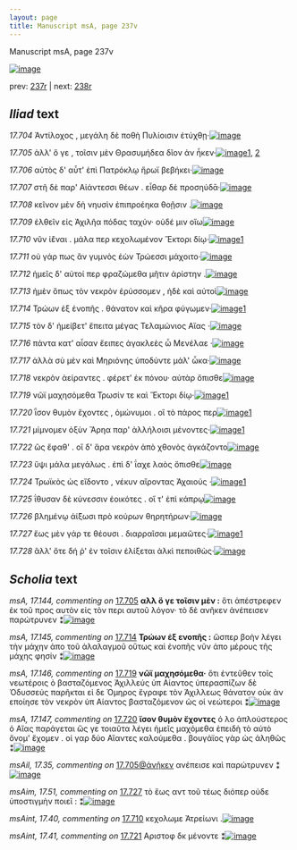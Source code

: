 ```yaml
---
layout: page
title: Manuscript msA, page 237v
---
```


Manuscript msA, page 237v

[![image](http://www.homermultitext.org/iipsrv?OBJ=IIP,1.0&FIF=/project/homer/pyramidal/deepzoom/hmt/vaimg/2017a/VA237VN_0739.tif&WID=100&CVT=JPEG)](http://www.homermultitext.org/ict2/?urn=urn:cite2:hmt:vaimg.2017a:VA237VN_0739)

prev:  [237r](../237r/) | next:  [238r](../238r/)

## *Iliad* text

*17.704* <a id="17.704"/> Ἀντίλοχος , μεγάλη δὲ ποθὴ Πυλίοισιν ἐτύχθῃ·[![image](http://www.homermultitext.org/iipsrv?OBJ=IIP,1.0&FIF=/project/homer/pyramidal/deepzoom/hmt/vaimg/2017a/VA237VN_0739.tif&RGN=0.492,0.2066,0.412,0.0285&WID=1000&CVT=JPEG)](http://www.homermultitext.org/ict2/?urn=urn:cite2:hmt:vaimg.2017a:VA237VN_0739@0.492,0.2066,0.412,0.0285)

*17.705* <a id="17.705"/> ἀλλ' ὅ γε , τοῖσιν μὲν Θρασυμήδεα δῖον ἀν ἧκεν·[![image](http://www.homermultitext.org/iipsrv?OBJ=IIP,1.0&FIF=/project/homer/pyramidal/deepzoom/hmt/vaimg/2017a/VA237VN_0739.tif&RGN=0.492,0.2292,0.42,0.0285&WID=1000&CVT=JPEG)](http://www.homermultitext.org/ict2/?urn=urn:cite2:hmt:vaimg.2017a:VA237VN_0739@0.492,0.2292,0.42,0.0285)[1](#msA_17.144), [2](#msAil_17.35)

*17.706* <a id="17.706"/> αὐτὸς δ' αὖτ' ἐπὶ Πατρόκλῳ ἥρωϊ βεβήκει·[![image](http://www.homermultitext.org/iipsrv?OBJ=IIP,1.0&FIF=/project/homer/pyramidal/deepzoom/hmt/vaimg/2017a/VA237VN_0739.tif&RGN=0.49,0.2479,0.371,0.0263&WID=1000&CVT=JPEG)](http://www.homermultitext.org/ict2/?urn=urn:cite2:hmt:vaimg.2017a:VA237VN_0739@0.49,0.2479,0.371,0.0263)

*17.707* <a id="17.707"/> στῆ δὲ παρ' Αἰάντεσσι θέων . εἶθαρ δὲ προσηύδᾱ·[![image](http://www.homermultitext.org/iipsrv?OBJ=IIP,1.0&FIF=/project/homer/pyramidal/deepzoom/hmt/vaimg/2017a/VA237VN_0739.tif&RGN=0.495,0.2682,0.415,0.0263&WID=1000&CVT=JPEG)](http://www.homermultitext.org/ict2/?urn=urn:cite2:hmt:vaimg.2017a:VA237VN_0739@0.495,0.2682,0.415,0.0263)

*17.708* <a id="17.708"/> κεῖνον μὲν δὴ νηυσὶν ἐπιπροέηκα θοῇσιν .[![image](http://www.homermultitext.org/iipsrv?OBJ=IIP,1.0&FIF=/project/homer/pyramidal/deepzoom/hmt/vaimg/2017a/VA237VN_0739.tif&RGN=0.495,0.29,0.395,0.021&WID=1000&CVT=JPEG)](http://www.homermultitext.org/ict2/?urn=urn:cite2:hmt:vaimg.2017a:VA237VN_0739@0.495,0.29,0.395,0.021)

*17.709* <a id="17.709"/> ἐλθεῖν εἰς Ἀχιλῆα πόδας ταχύν· οὐδέ μιν οἴω[![image](http://www.homermultitext.org/iipsrv?OBJ=IIP,1.0&FIF=/project/homer/pyramidal/deepzoom/hmt/vaimg/2017a/VA237VN_0739.tif&RGN=0.495,0.305,0.407,0.0233&WID=1000&CVT=JPEG)](http://www.homermultitext.org/ict2/?urn=urn:cite2:hmt:vaimg.2017a:VA237VN_0739@0.495,0.305,0.407,0.0233)

*17.710* <a id="17.710"/> νῦν ἱ̈έναι . μάλα περ κεχολωμένον Ἕκτορι δίῳ·[![image](http://www.homermultitext.org/iipsrv?OBJ=IIP,1.0&FIF=/project/homer/pyramidal/deepzoom/hmt/vaimg/2017a/VA237VN_0739.tif&RGN=0.496,0.3253,0.396,0.0218&WID=1000&CVT=JPEG)](http://www.homermultitext.org/ict2/?urn=urn:cite2:hmt:vaimg.2017a:VA237VN_0739@0.496,0.3253,0.396,0.0218)[1](#msAint_17.40)

*17.711* <a id="17.711"/> οὐ γάρ πως ἂν γυμνὸς ἐὼν Τρώεσσι μάχοιτο·[![image](http://www.homermultitext.org/iipsrv?OBJ=IIP,1.0&FIF=/project/homer/pyramidal/deepzoom/hmt/vaimg/2017a/VA237VN_0739.tif&RGN=0.503,0.3441,0.376,0.0233&WID=1000&CVT=JPEG)](http://www.homermultitext.org/ict2/?urn=urn:cite2:hmt:vaimg.2017a:VA237VN_0739@0.503,0.3441,0.376,0.0233)

*17.712* <a id="17.712"/> ἡμεῖς δ' αὐτοί περ φραζώμεθα μῆτιν ἀρίστην .[![image](http://www.homermultitext.org/iipsrv?OBJ=IIP,1.0&FIF=/project/homer/pyramidal/deepzoom/hmt/vaimg/2017a/VA237VN_0739.tif&RGN=0.503,0.3636,0.386,0.0218&WID=1000&CVT=JPEG)](http://www.homermultitext.org/ict2/?urn=urn:cite2:hmt:vaimg.2017a:VA237VN_0739@0.503,0.3636,0.386,0.0218)

*17.713* <a id="17.713"/> ἠμὲν ὅπως τὸν νεκρὸν ἐρύσσομεν , ἠδὲ καὶ αὐτοὶ[![image](http://www.homermultitext.org/iipsrv?OBJ=IIP,1.0&FIF=/project/homer/pyramidal/deepzoom/hmt/vaimg/2017a/VA237VN_0739.tif&RGN=0.501,0.3832,0.397,0.0218&WID=1000&CVT=JPEG)](http://www.homermultitext.org/ict2/?urn=urn:cite2:hmt:vaimg.2017a:VA237VN_0739@0.501,0.3832,0.397,0.0218)

*17.714* <a id="17.714"/> Τρώων ἐξ ἐνοπῆς . θάνατον καὶ κῆρα φύγωμεν·[![image](http://www.homermultitext.org/iipsrv?OBJ=IIP,1.0&FIF=/project/homer/pyramidal/deepzoom/hmt/vaimg/2017a/VA237VN_0739.tif&RGN=0.497,0.4027,0.412,0.0225&WID=1000&CVT=JPEG)](http://www.homermultitext.org/ict2/?urn=urn:cite2:hmt:vaimg.2017a:VA237VN_0739@0.497,0.4027,0.412,0.0225)[1](#msA_17.145)

*17.715* <a id="17.715"/> τὸν δ' ἠμείβετ' ἔπειτα μέγας Τελαμώνιος Αἴας ·[![image](http://www.homermultitext.org/iipsrv?OBJ=IIP,1.0&FIF=/project/homer/pyramidal/deepzoom/hmt/vaimg/2017a/VA237VN_0739.tif&RGN=0.496,0.4222,0.417,0.0195&WID=1000&CVT=JPEG)](http://www.homermultitext.org/ict2/?urn=urn:cite2:hmt:vaimg.2017a:VA237VN_0739@0.496,0.4222,0.417,0.0195)

*17.716* <a id="17.716"/> πάντα κατ' αἶσαν ἔειπες ἀγακλεὲς ὦ Μενέλαε ·[![image](http://www.homermultitext.org/iipsrv?OBJ=IIP,1.0&FIF=/project/homer/pyramidal/deepzoom/hmt/vaimg/2017a/VA237VN_0739.tif&RGN=0.496,0.4395,0.417,0.0233&WID=1000&CVT=JPEG)](http://www.homermultitext.org/ict2/?urn=urn:cite2:hmt:vaimg.2017a:VA237VN_0739@0.496,0.4395,0.417,0.0233)

*17.717* <a id="17.717"/> ἀλλὰ σὺ μὲν καὶ Μηριόνης ὑποδύντε μάλ' ὦκα·[![image](http://www.homermultitext.org/iipsrv?OBJ=IIP,1.0&FIF=/project/homer/pyramidal/deepzoom/hmt/vaimg/2017a/VA237VN_0739.tif&RGN=0.497,0.4583,0.404,0.0233&WID=1000&CVT=JPEG)](http://www.homermultitext.org/ict2/?urn=urn:cite2:hmt:vaimg.2017a:VA237VN_0739@0.497,0.4583,0.404,0.0233)

*17.718* <a id="17.718"/> νεκρὸν ἀείραντες . φέρετ' ἐκ πόνου· αὐτὰρ ὄπισθε[![image](http://www.homermultitext.org/iipsrv?OBJ=IIP,1.0&FIF=/project/homer/pyramidal/deepzoom/hmt/vaimg/2017a/VA237VN_0739.tif&RGN=0.499,0.4763,0.404,0.024&WID=1000&CVT=JPEG)](http://www.homermultitext.org/ict2/?urn=urn:cite2:hmt:vaimg.2017a:VA237VN_0739@0.499,0.4763,0.404,0.024)

*17.719* <a id="17.719"/> νῶϊ μαχησόμεθα Τρωσίν τε καὶ Ἕκτορι δίῳ·[![image](http://www.homermultitext.org/iipsrv?OBJ=IIP,1.0&FIF=/project/homer/pyramidal/deepzoom/hmt/vaimg/2017a/VA237VN_0739.tif&RGN=0.499,0.4951,0.395,0.024&WID=1000&CVT=JPEG)](http://www.homermultitext.org/ict2/?urn=urn:cite2:hmt:vaimg.2017a:VA237VN_0739@0.499,0.4951,0.395,0.024)[1](#msA_17.146)

*17.720* <a id="17.720"/> ῗσον θυμὸν ἔχοντες , ὁμώνυμοι . οἳ τὸ πάρος περ[![image](http://www.homermultitext.org/iipsrv?OBJ=IIP,1.0&FIF=/project/homer/pyramidal/deepzoom/hmt/vaimg/2017a/VA237VN_0739.tif&RGN=0.496,0.5147,0.379,0.0248&WID=1000&CVT=JPEG)](http://www.homermultitext.org/ict2/?urn=urn:cite2:hmt:vaimg.2017a:VA237VN_0739@0.496,0.5147,0.379,0.0248)[1](#msA_17.147)

*17.721* <a id="17.721"/> μίμνομεν ὀξὺν Ἄρηα παρ' ἀλλήλοισι μένοντες·[![image](http://www.homermultitext.org/iipsrv?OBJ=IIP,1.0&FIF=/project/homer/pyramidal/deepzoom/hmt/vaimg/2017a/VA237VN_0739.tif&RGN=0.496,0.5334,0.398,0.024&WID=1000&CVT=JPEG)](http://www.homermultitext.org/ict2/?urn=urn:cite2:hmt:vaimg.2017a:VA237VN_0739@0.496,0.5334,0.398,0.024)[1](#msAint_17.41)

*17.722* <a id="17.722"/> ὣς ἔφαθ' . οἳ δ' ἄρα νεκρὸν ἀπὸ χθονὸς ἀγκάζοντο[![image](http://www.homermultitext.org/iipsrv?OBJ=IIP,1.0&FIF=/project/homer/pyramidal/deepzoom/hmt/vaimg/2017a/VA237VN_0739.tif&RGN=0.497,0.5537,0.415,0.0225&WID=1000&CVT=JPEG)](http://www.homermultitext.org/ict2/?urn=urn:cite2:hmt:vaimg.2017a:VA237VN_0739@0.497,0.5537,0.415,0.0225)

*17.723* <a id="17.723"/> ὕψι μάλα μεγάλως . ἐπὶ δ' ΐαχε λαὸς ὄπισθε[![image](http://www.homermultitext.org/iipsrv?OBJ=IIP,1.0&FIF=/project/homer/pyramidal/deepzoom/hmt/vaimg/2017a/VA237VN_0739.tif&RGN=0.501,0.5702,0.397,0.0225&WID=1000&CVT=JPEG)](http://www.homermultitext.org/ict2/?urn=urn:cite2:hmt:vaimg.2017a:VA237VN_0739@0.501,0.5702,0.397,0.0225)

*17.724* <a id="17.724"/> Τρωϊκὸς ὡς εἴδοντο , νέκυν αἴροντας Ἀχαιούς ·[![image](http://www.homermultitext.org/iipsrv?OBJ=IIP,1.0&FIF=/project/homer/pyramidal/deepzoom/hmt/vaimg/2017a/VA237VN_0739.tif&RGN=0.499,0.5913,0.417,0.0225&WID=1000&CVT=JPEG)](http://www.homermultitext.org/ict2/?urn=urn:cite2:hmt:vaimg.2017a:VA237VN_0739@0.499,0.5913,0.417,0.0225)[1](#msAext_17.3bis)

*17.725* <a id="17.725"/> ΐθυσαν δὲ κύνεσσιν ἐοικότες . οἵ τ' ἐπὶ κάπρῳ[![image](http://www.homermultitext.org/iipsrv?OBJ=IIP,1.0&FIF=/project/homer/pyramidal/deepzoom/hmt/vaimg/2017a/VA237VN_0739.tif&RGN=0.499,0.6093,0.409,0.0233&WID=1000&CVT=JPEG)](http://www.homermultitext.org/ict2/?urn=urn:cite2:hmt:vaimg.2017a:VA237VN_0739@0.499,0.6093,0.409,0.0233)

*17.726* <a id="17.726"/> βλημένῳ ἀί̈ξωσι πρὸ κούρων θηρητήρων·[![image](http://www.homermultitext.org/iipsrv?OBJ=IIP,1.0&FIF=/project/homer/pyramidal/deepzoom/hmt/vaimg/2017a/VA237VN_0739.tif&RGN=0.502,0.6258,0.391,0.024&WID=1000&CVT=JPEG)](http://www.homermultitext.org/ict2/?urn=urn:cite2:hmt:vaimg.2017a:VA237VN_0739@0.502,0.6258,0.391,0.024)

*17.727* <a id="17.727"/> ἕως μὲν γάρ τε θέουσι . διαρραῖσαι μεμαῶτες·[![image](http://www.homermultitext.org/iipsrv?OBJ=IIP,1.0&FIF=/project/homer/pyramidal/deepzoom/hmt/vaimg/2017a/VA237VN_0739.tif&RGN=0.5,0.6446,0.418,0.0225&WID=1000&CVT=JPEG)](http://www.homermultitext.org/ict2/?urn=urn:cite2:hmt:vaimg.2017a:VA237VN_0739@0.5,0.6446,0.418,0.0225)[1](#msAim_17.51)

*17.728* <a id="17.728"/> ἂλλ' ὅτε δή ῥ' ἐν τοῖσιν ἐλίξεται ἀλκὶ πεποιθὼς·[![image](http://www.homermultitext.org/iipsrv?OBJ=IIP,1.0&FIF=/project/homer/pyramidal/deepzoom/hmt/vaimg/2017a/VA237VN_0739.tif&RGN=0.497,0.6634,0.413,0.0293&WID=1000&CVT=JPEG)](http://www.homermultitext.org/ict2/?urn=urn:cite2:hmt:vaimg.2017a:VA237VN_0739@0.497,0.6634,0.413,0.0293)

## *Scholia* text

*msA, 17.144, commenting on* [17.705](#17.705)  <a id="msA_17.144"/> **αλλ ὅ γε τοῖσιν μὲν :** ὅτι ἀπέστρεφεν ἐκ τοῦ προς αυτὸν εἰς τὸν περι αυτοῦ λόγον· τὸ δὲ ανῆκεν ἀνέπεισεν παρώτρυνεν ⁑[![image](http://www.homermultitext.org/iipsrv?OBJ=IIP,1.0&FIF=/project/homer/pyramidal/deepzoom/hmt/vaimg/2017a/VA237VN_0739.tif&RGN=0.242,0.2329,0.217,0.0586&WID=1000&CVT=JPEG)](http://www.homermultitext.org/ict2/?urn=urn:cite2:hmt:vaimg.2017a:VA237VN_0739@0.242,0.2329,0.217,0.0586)

*msA, 17.145, commenting on* [17.714](#17.714)  <a id="msA_17.145"/> **Τρώων ἐξ ενοπῆς :** ὥσπερ βοὴν λέγει τὴν μάχην ἀπο τοῦ ἀλαλαγμοῦ οὕτως καὶ ἐνοπῆς νῦν ἀπο μέρους τῆς μάχης φησίν ⁑[![image](http://www.homermultitext.org/iipsrv?OBJ=IIP,1.0&FIF=/project/homer/pyramidal/deepzoom/hmt/vaimg/2017a/VA237VN_0739.tif&RGN=0.231,0.2855,0.231,0.0466&WID=1000&CVT=JPEG)](http://www.homermultitext.org/ict2/?urn=urn:cite2:hmt:vaimg.2017a:VA237VN_0739@0.231,0.2855,0.231,0.0466)

*msA, 17.146, commenting on* [17.719](#17.719)  <a id="msA_17.146"/> **νῶϊ μαχησόμεθα·** ὅτι ἐντεῦθεν τοῖς νεωτέροις ὁ βασταζόμενος Ἀχιλλεύς ὑπ Αίαντος ὑπερασπίζων δὲ Ὀδυσσεύς παρῆκται εἰ δε Όμηρος ἔγραφε τὸν Ἀχιλλεως θάνατον οὐκ ὰν εποίησε τὸν νεκρὸν ὑπ Αίαντος βασταζόμενον ὡς οἱ νεώτεροι ⁑[![image](http://www.homermultitext.org/iipsrv?OBJ=IIP,1.0&FIF=/project/homer/pyramidal/deepzoom/hmt/vaimg/2017a/VA237VN_0739.tif&RGN=0.238,0.3298,0.227,0.0804&WID=1000&CVT=JPEG)](http://www.homermultitext.org/ict2/?urn=urn:cite2:hmt:vaimg.2017a:VA237VN_0739@0.238,0.3298,0.227,0.0804)

*msA, 17.147, commenting on* [17.720](#17.720)  <a id="msA_17.147"/> **ἴσον θυμὸν ἔχοντες** ό λο ἁπλούστερος ὁ Αἴας παράγεται ὥς γε τοιαῦτα λέγει ἡμεῖς μαχόμεθα ἐπειδὴ τὸ αὐτὸ ὄνομ' ἔχομεν . οἱ γαρ δύο Αἴαντες καλούμεθα . βουγάϊος γὰρ ὡς ἀληθῶς ⁑[![image](http://www.homermultitext.org/iipsrv?OBJ=IIP,1.0&FIF=/project/homer/pyramidal/deepzoom/hmt/vaimg/2017a/VA237VN_0739.tif&RGN=0.236,0.5131,0.238,0.0789&WID=1000&CVT=JPEG)](http://www.homermultitext.org/ict2/?urn=urn:cite2:hmt:vaimg.2017a:VA237VN_0739@0.236,0.5131,0.238,0.0789)

*msAil, 17.35, commenting on* [17.705@ἀνῆκεν](#17.705@ἀνῆκεν)  <a id="msAil_17.35"/> ανέπεισε καὶ παρώτρυνεν ⁑[![image](http://www.homermultitext.org/iipsrv?OBJ=IIP,1.0&FIF=/project/homer/pyramidal/deepzoom/hmt/vaimg/2017a/VA237VN_0739.tif&RGN=0.879,0.229,0.053,0.018&WID=1000&CVT=JPEG)](http://www.homermultitext.org/ict2/?urn=urn:cite2:hmt:vaimg.2017a:VA237VN_0739@0.879,0.229,0.053,0.018)

*msAim, 17.51, commenting on* [17.727](#17.727)  <a id="msAim_17.51"/> τὸ ἕως αντ τοῦ τέως διόπερ οὐδε ὑποστιγμὴν ποιεῖ : ⁑[![image](http://www.homermultitext.org/iipsrv?OBJ=IIP,1.0&FIF=/project/homer/pyramidal/deepzoom/hmt/vaimg/2017a/VA237VN_0739.tif&RGN=0.431,0.6484,0.075,0.0654&WID=1000&CVT=JPEG)](http://www.homermultitext.org/ict2/?urn=urn:cite2:hmt:vaimg.2017a:VA237VN_0739@0.431,0.6484,0.075,0.0654)

*msAint, 17.40, commenting on* [17.710](#17.710)  <a id="msAint_17.40"/> κεχολωμε Ἀτρείωνι .[![image](http://www.homermultitext.org/iipsrv?OBJ=IIP,1.0&FIF=/project/homer/pyramidal/deepzoom/hmt/vaimg/2017a/VA237VN_0739.tif&RGN=0.88,0.3238,0.048,0.027&WID=1000&CVT=JPEG)](http://www.homermultitext.org/ict2/?urn=urn:cite2:hmt:vaimg.2017a:VA237VN_0739@0.88,0.3238,0.048,0.027)

*msAint, 17.41, commenting on* [17.721](#17.721)  <a id="msAint_17.41"/> Αριστοφ δκ μένοντε ⁑[![image](http://www.homermultitext.org/iipsrv?OBJ=IIP,1.0&FIF=/project/homer/pyramidal/deepzoom/hmt/vaimg/2017a/VA237VN_0739.tif&RGN=0.888,0.5274,0.047,0.0361&WID=1000&CVT=JPEG)](http://www.homermultitext.org/ict2/?urn=urn:cite2:hmt:vaimg.2017a:VA237VN_0739@0.888,0.5274,0.047,0.0361)
